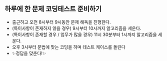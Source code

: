

## 하루에 한 문제 코딩테스트 준비하기


- 출근하고 오전 8시부터 9시동안 문제 해독을 진행한다. 
- (특이사항이 존재하지 않을 경우) 9시부터 10시까지 알고리즘을 세운다.
- (특이사항이 존재할 경우 / 업무가 많을 경우) 11시 30분부터 1시까지 알고리즘을 세운다.
- 오후 3시부터 문법에 맞는 코딩을 하며 테스트 케이스를 돌린다
- ✨정답을 맞춘다!✨



